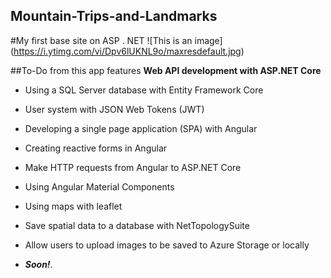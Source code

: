 ## Mountain-Trips-and-Landmarks
#My first base site on ASP . NET
![This is an image] (https://i.ytimg.com/vi/Dpv6lUKNL9o/maxresdefault.jpg)

##To-Do from this app features
**Web API development with ASP.NET Core**

- Using a SQL Server database with Entity Framework Core

- User system with JSON Web Tokens (JWT)

- Developing a single page application (SPA) with Angular

- Creating reactive forms in Angular

- Make HTTP requests from Angular to ASP.NET Core

- Using Angular Material Components

- Using maps with leaflet

- Save spatial data to a database with NetTopologySuite

- Allow users to upload images to be saved to Azure Storage or locally
- ***Soon!***.

